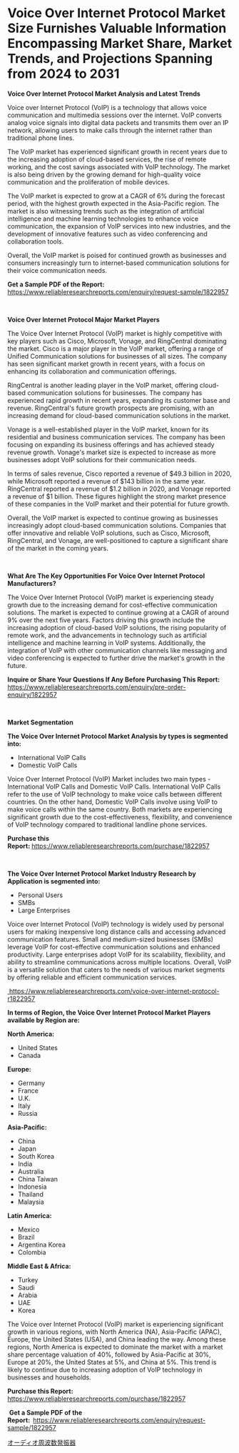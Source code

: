 <p><h1>Voice Over Internet Protocol Market Size Furnishes Valuable Information Encompassing Market Share, Market Trends, and Projections Spanning from 2024 to 2031</h1></p><p><strong>Voice Over Internet Protocol Market Analysis and Latest Trends</strong></p>
<p><p>Voice over Internet Protocol (VoIP) is a technology that allows voice communication and multimedia sessions over the internet. VoIP converts analog voice signals into digital data packets and transmits them over an IP network, allowing users to make calls through the internet rather than traditional phone lines.</p><p>The VoIP market has experienced significant growth in recent years due to the increasing adoption of cloud-based services, the rise of remote working, and the cost savings associated with VoIP technology. The market is also being driven by the growing demand for high-quality voice communication and the proliferation of mobile devices.</p><p>The VoIP market is expected to grow at a CAGR of 6% during the forecast period, with the highest growth expected in the Asia-Pacific region. The market is also witnessing trends such as the integration of artificial intelligence and machine learning technologies to enhance voice communication, the expansion of VoIP services into new industries, and the development of innovative features such as video conferencing and collaboration tools.</p><p>Overall, the VoIP market is poised for continued growth as businesses and consumers increasingly turn to internet-based communication solutions for their voice communication needs.</p></p>
<p><strong>Get a Sample PDF of the Report:&nbsp;</strong> <a href="https://www.reliableresearchreports.com/enquiry/request-sample/1822957">https://www.reliableresearchreports.com/enquiry/request-sample/1822957</a></p>
<p>&nbsp;</p>
<p><strong>Voice Over Internet Protocol Major Market Players</strong></p>
<p><p>The Voice Over Internet Protocol (VoIP) market is highly competitive with key players such as Cisco, Microsoft, Vonage, and RingCentral dominating the market. Cisco is a major player in the VoIP market, offering a range of Unified Communication solutions for businesses of all sizes. The company has seen significant market growth in recent years, with a focus on enhancing its collaboration and communication offerings.</p><p>RingCentral is another leading player in the VoIP market, offering cloud-based communication solutions for businesses. The company has experienced rapid growth in recent years, expanding its customer base and revenue. RingCentral's future growth prospects are promising, with an increasing demand for cloud-based communication solutions in the market.</p><p>Vonage is a well-established player in the VoIP market, known for its residential and business communication services. The company has been focusing on expanding its business offerings and has achieved steady revenue growth. Vonage's market size is expected to increase as more businesses adopt VoIP solutions for their communication needs.</p><p>In terms of sales revenue, Cisco reported a revenue of $49.3 billion in 2020, while Microsoft reported a revenue of $143 billion in the same year. RingCentral reported a revenue of $1.2 billion in 2020, and Vonage reported a revenue of $1 billion. These figures highlight the strong market presence of these companies in the VoIP market and their potential for future growth.</p><p>Overall, the VoIP market is expected to continue growing as businesses increasingly adopt cloud-based communication solutions. Companies that offer innovative and reliable VoIP solutions, such as Cisco, Microsoft, RingCentral, and Vonage, are well-positioned to capture a significant share of the market in the coming years.</p></p>
<p>&nbsp;</p>
<p><strong>What Are The Key Opportunities For Voice Over Internet Protocol Manufacturers?</strong></p>
<p><p>The Voice Over Internet Protocol (VoIP) market is experiencing steady growth due to the increasing demand for cost-effective communication solutions. The market is expected to continue growing at a CAGR of around 9% over the next five years. Factors driving this growth include the increasing adoption of cloud-based VoIP solutions, the rising popularity of remote work, and the advancements in technology such as artificial intelligence and machine learning in VoIP systems. Additionally, the integration of VoIP with other communication channels like messaging and video conferencing is expected to further drive the market's growth in the future.</p></p>
<p><strong>Inquire or Share Your Questions If Any Before Purchasing This Report:</strong> <a href="https://www.reliableresearchreports.com/enquiry/pre-order-enquiry/1822957">https://www.reliableresearchreports.com/enquiry/pre-order-enquiry/1822957</a></p>
<p>&nbsp;</p>
<p><strong>Market Segmentation</strong></p>
<p><strong>The Voice Over Internet Protocol Market Analysis by types is segmented into:</strong></p>
<p><ul><li>International VoIP Calls</li><li>Domestic VoIP Calls</li></ul></p>
<p><p>Voice Over Internet Protocol (VoIP) Market includes two main types - International VoIP Calls and Domestic VoIP Calls. International VoIP Calls refer to the use of VoIP technology to make voice calls between different countries. On the other hand, Domestic VoIP Calls involve using VoIP to make voice calls within the same country. Both markets are experiencing significant growth due to the cost-effectiveness, flexibility, and convenience of VoIP technology compared to traditional landline phone services.</p></p>
<p><strong>Purchase this Report:&nbsp;</strong><a href="https://www.reliableresearchreports.com/purchase/1822957">https://www.reliableresearchreports.com/purchase/1822957</a></p>
<p>&nbsp;</p>
<p><strong>The Voice Over Internet Protocol Market Industry Research by Application is segmented into:</strong></p>
<p><ul><li>Personal Users</li><li>SMBs</li><li>Large Enterprises</li></ul></p>
<p><p>Voice over Internet Protocol (VoIP) technology is widely used by personal users for making inexpensive long distance calls and accessing advanced communication features. Small and medium-sized businesses (SMBs) leverage VoIP for cost-effective communication solutions and enhanced productivity. Large enterprises adopt VoIP for its scalability, flexibility, and ability to streamline communications across multiple locations. Overall, VoIP is a versatile solution that caters to the needs of various market segments by offering reliable and efficient communication services.</p></p>
<p><a href="https://www.reliableresearchreports.com/voice-over-internet-protocol-r1822957">&nbsp;https://www.reliableresearchreports.com/voice-over-internet-protocol-r1822957</a></p>
<p><strong>In terms of Region, the Voice Over Internet Protocol Market Players available by Region are:</strong></p>
<p>
    <p> <strong> North America: </strong>
        <ul>
            <li>United States</li>
            <li>Canada</li>
        </ul>
        </p> 
    <p> <strong> Europe: </strong>
        <ul>
            <li>Germany</li>
            <li>France</li>
            <li>U.K.</li>
            <li>Italy</li>
            <li>Russia</li>
        </ul>
        </p> 
    <p> <strong> Asia-Pacific: </strong>
        <ul>
            <li>China</li>
            <li>Japan</li>
            <li>South Korea</li>
            <li>India</li>
            <li>Australia</li>
            <li>China Taiwan</li>
            <li>Indonesia</li>
            <li>Thailand</li>
            <li>Malaysia</li>
        </ul>
        </p> 
    <p> <strong> Latin America: </strong>
        <ul>
            <li>Mexico</li>
            <li>Brazil</li>
            <li>Argentina Korea</li>
            <li>Colombia</li>
        </ul>
        </p> 
    <p> <strong> Middle East & Africa: </strong>
        <ul>
            <li>Turkey</li>
            <li>Saudi</li>
            <li>Arabia</li>
            <li>UAE</li>
            <li>Korea</li>
        </ul>
    </p>
    </p>
<p><p>The Voice over Internet Protocol (VoIP) market is experiencing significant growth in various regions, with North America (NA), Asia-Pacific (APAC), Europe, the United States (USA), and China leading the way. Among these regions, North America is expected to dominate the market with a market share percentage valuation of 40%, followed by Asia-Pacific at 30%, Europe at 20%, the United States at 5%, and China at 5%. This trend is likely to continue due to increasing adoption of VoIP technology in businesses and households.</p></p>
<p><strong>Purchase this Report: </strong><a href="https://www.reliableresearchreports.com/purchase/1822957">https://www.reliableresearchreports.com/purchase/1822957</a></p>
<p>&nbsp;<strong>Get a Sample PDF of the Report:&nbsp;&nbsp;</strong><a href="https://www.reliableresearchreports.com/enquiry/request-sample/1822957">https://www.reliableresearchreports.com/enquiry/request-sample/1822957</a></p>
<p><strong></strong></p>
<p><p><a href="https://github.com/oqoeusbvpadwjs08/Market-Research-Report-List-1/blob/main/148927520216.md">オーディオ周波数発振器</a></p></p>